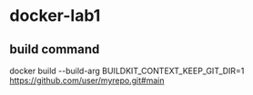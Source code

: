 # docker-lab1

## build command 
docker build --build-arg BUILDKIT_CONTEXT_KEEP_GIT_DIR=1 https://github.com/user/myrepo.git#main
